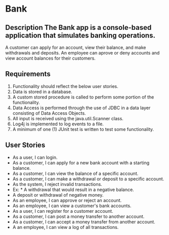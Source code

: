 # Bank 
## Description The Bank app is a console-based application that simulates banking operations. 
A customer can apply for an account, view their balance, and make withdrawals and deposits. 
An employee can aprove or deny accounts and view account balances for their customers. 

## Requirements 
1. Functionality should reflect the below user stories. 
2. Data is stored in a database. 
3. A custom stored procedure is called to perform some portion of the functionality. 
4. Data Access is performed through the use of JDBC in a data layer consisting of Data Access Objects. 
5. All input is received using the java.util.Scanner class. 
6. Log4j is implemented to log events to a file. 
7. A minimum of one (1) JUnit test is written to test some functionality. 

## User Stories 
* As a user, I can login. 
* As a customer, I can apply for a new bank account with a starting balance. 
* As a customer, I can view the balance of a specific account. 
* As a customer, I can make a withdrawal or deposit to a specific account. 
* As the system, I reject invalid transactions. 
* Ex: * A withdrawal that would result in a negative balance.
* A deposit or withdrawal of negative money. 
* As an employee, I can approve or reject an account. 
* As an employee, I can view a customer's bank accounts. 
* As a user, I can register for a customer account. 
* As a customer, I can post a money transfer to another account. 
* As a customer, I can accept a money transfer from another account. 
* A an employee, I can view a log of all transactions.
